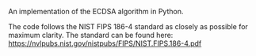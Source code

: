 An implementation of the ECDSA algorithm in Python.

The code follows the NIST FIPS 186-4 standard as closely as possible for maximum clarity. 
The standard can be found here: https://nvlpubs.nist.gov/nistpubs/FIPS/NIST.FIPS.186-4.pdf